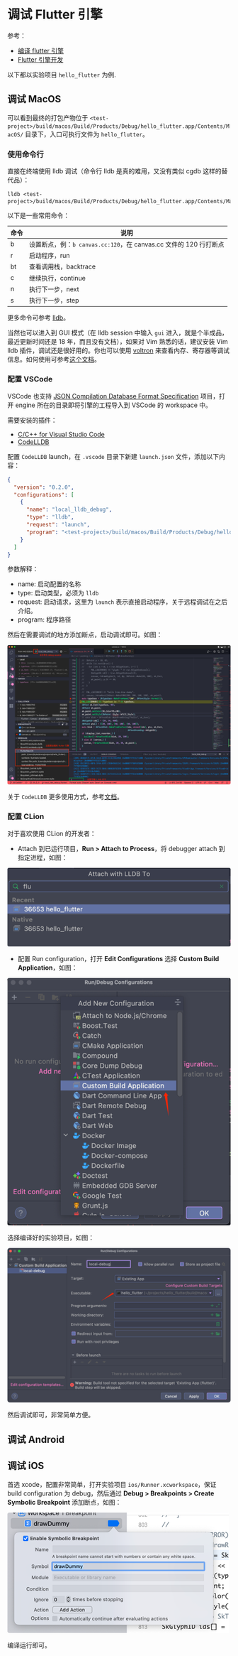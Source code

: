 # 调试 Flutter 引擎

参考：

- [编译 flutter 引擎](compile-flutter-engine.md)
- [Flutter 引擎开发](flutter-engine-dev.md)

以下都以实验项目 `hello_flutter` 为例.

## 调试 MacOS

可以看到最终的打包产物位于 `<test-project>/build/macos/Build/Products/Debug/hello_flutter.app/Contents/MacOS/` 目录下，入口可执行文件为 `hello_flutter`。

### 使用命令行

直接在终端使用 lldb 调试（命令行 lldb 是真的难用，又没有类似 cgdb 这样的替代品）：

```shell
lldb <test-project>/build/macos/Build/Products/Debug/hello_flutter.app/Contents/MacOS/hello_flutter
```

以下是一些常用命令：

| 命令 | 说明                                              |
| ---- |-------------------------------------------------|
| b | 设置断点，例：`b canvas.cc:120`，在 canvas.cc 文件的 120 行打断点 |
| r | 启动程序，run                                        |
| bt | 查看调用栈，backtrace                                 |
| c | 继续执行，continue                                   |
| n | 执行下一步，next                                      |
| s | 执行下一步，step                                      |

更多命令可参考 [lldb](https://lldb.llvm.org/)。

当然也可以进入到 GUI 模式（在 lldb session 中输入 `gui` 进入，就是个半成品，最近更新时间还是 18 年，而且没有文档），如果对 Vim 熟悉的话，建议安装 Vim lldb 插件，调试还是很好用的。你也可以使用 [voltron](https://github.com/snare/voltron) 来查看内存、寄存器等调试信息。如何使用可参考[这个文档](https://lldb.llvm.org/use/map.html)。

### 配置 VSCode

VSCode 也支持 [JSON Compilation Database Format Specification](https://clang.llvm.org/docs/JSONCompilationDatabase.html) 项目，打开 engine 所在的目录即将引擎的工程导入到 VSCode 的 workspace 中。

需要安装的插件：

- [C/C++ for Visual Studio Code](https://marketplace.visualstudio.com/items?itemName=ms-vscode.cpptools)
- [CodeLLDB](https://marketplace.visualstudio.com/items?itemName=vadimcn.vscode-lldb)

配置 `CodeLLDB` launch，在 `.vscode` 目录下新建 `launch.json` 文件，添加以下内容：

```json
{
  "version": "0.2.0",
  "configurations": [
    {
      "name": "local_lldb_debug",
      "type": "lldb",
      "request": "launch",
      "program": "<test-project>/build/macos/Build/Products/Debug/hello_flutter.app/Contents/MacOS/hello_flutter"
    }
  ]
}
```

参数解释：

- name: 启动配置的名称
- type: 启动类型，必须为 `lldb`
- request: 启动请求，这里为 `launch` 表示直接启动程序，关于远程调试在之后介绍。
- program: 程序路径

然后在需要调试的地方添加断点，启动调试即可。如图：

![img.png](imgs/debug-host-vscode.png)

关于 `CodeLLDB` 更多使用方式，参考[文档](https://github.com/vadimcn/vscode-lldb/blob/v1.7.0/MANUAL.md)。

### 配置 CLion

对于喜欢使用 CLion 的开发者：

- Attach 到已运行项目，**Run > Attach to Process**，将 debugger attach 到指定进程，如图：

![img.png](imgs/debug-clion.png)

- 配置 Run configuration，打开 **Edit Configurations** 选择 **Custom Build Application**，如图：

![img.png](imgs/debug-host-clion-custom.png)

选择编译好的实验项目，如图：

![img.png](imgs/debug-host-clion-custom2.png)

然后调试即可，非常简单方便。

## 调试 Android

## 调试 iOS

首选 xcode，配置非常简单，打开实验项目 `ios/Runner.xcworkspace`，保证 build configuration 为 debug，然后通过 **Debug > Breakpoints > Create Symbolic Breakpoint** 添加断点，如图：

![img.png](imgs/debug-ios-xcode.png)

编译运行即可。
